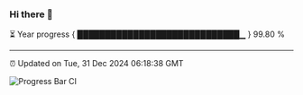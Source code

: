 ### Hi there 👋

⏳ Year progress { █████████████████████████████▁ } 99.80 %

---

⏰ Updated on Tue, 31 Dec 2024 06:18:38 GMT

![Progress Bar CI](https://github.com/liununu/liununu/workflows/Progress%20Bar%20CI/badge.svg)
